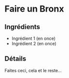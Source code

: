 # Faire un Bronx

## Ingrédients

* Ingrédient 1 (en once)
* Ingrédient 2 (en once)

## Détails

Faites ceci, cela et le reste...
